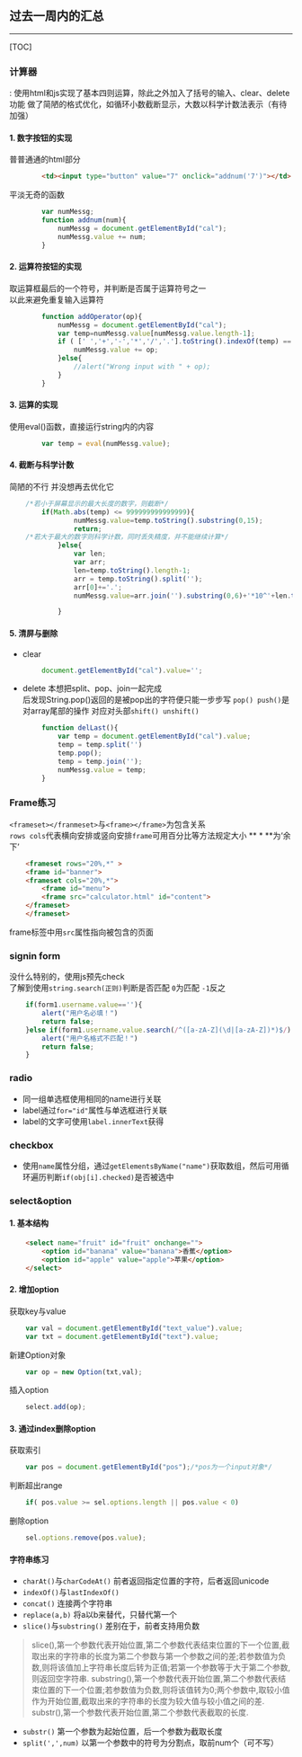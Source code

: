 ## 过去一周内的汇总
---
[TOC]
### 计算器
:	使用html和js实现了基本四则运算，除此之外加入了括号的输入、clear、delete功能
    做了简陋的格式优化，如循环小数截断显示，大数以科学计数法表示（有待加强）
#### 1. 数字按钮的实现
普普通通的html部分
```html
		<td><input type="button" value="7" onclick="addnum('7')"></td>
```
平淡无奇的函数
```javascript
		var numMessg;
        function addnum(num){
            numMessg = document.getElementById("cal");
            numMessg.value += num; 
        }
```
#### 2. 运算符按钮的实现
取运算框最后的一个符号，并判断是否属于运算符号之一  
以此来避免重复输入运算符
```javascript
		function addOperator(op){
            numMessg = document.getElementById("cal");
            var temp=numMessg.value[numMessg.value.length-1];
            if ( [' ','+','-','*','/','.'].toString().indexOf(temp) == -1){
                numMessg.value += op;
            }else{
                //alert("Wrong input with " + op);
            }
        }
```
#### 3. 运算的实现
使用eval()函数，直接运行string内的内容
```javascript
		var temp = eval(numMessg.value);
```
#### 4. 截断与科学计数
简陋的不行 并没想再去优化它
```javascript
	/*若小于屏幕显示的最大长度的数字，则截断*/
		if(Math.abs(temp) <= 999999999999999){
                numMessg.value=temp.toString().substring(0,15);
                return;
    /*若大于最大的数字则科学计数，同时丢失精度，并不能继续计算*/
            }else{
                var len;
                var arr;
                len=temp.toString().length-1;
                arr = temp.toString().split('');
                arr[0]+='.';
                numMessg.value=arr.join('').substring(0,6)+'*10^'+len.toString();

            }
```
#### 5. 清屏与删除
* clear
```javascript
		document.getElementById("cal").value='';
```
* delete
本想把split、pop、join一起完成  
后发现String.pop()返回的是被pop出的字符便只能一步步写
	`pop() push()`是对array尾部的操作 对应对头部`shift() unshift()` 
```javascript
		function delLast(){
            var temp = document.getElementById("cal").value;
            temp = temp.split('')
            temp.pop();
            temp = temp.join('');
            numMessg.value = temp;
        }
```


### Frame练习
`<frameset></franmeset>`与`<frame></frame>`为包含关系  
`rows cols`代表横向安排或竖向安排`frame`可用百分比等方法规定大小
** * **为‘余下’
```html
	<frameset rows="20%,*" >
    <frame id="banner">
    <frameset cols="20%,*">
        <frame id="menu">
        <frame src="calculator.html" id="content">
    </frameset>
	</frameset>
```
frame标签中用`src`属性指向被包含的页面	
	<frame src="frame_exe2_p1.html">

### signin form
没什么特别的，使用js预先check  
了解到使用`string.search(正则)`判断是否匹配 `0`为匹配 `-1`反之
```javascript
	if(form1.username.value==''){
        alert("用户名必填！")
        return false;
    }else if(form1.username.value.search(/^([a-zA-Z](\d|[a-zA-Z])*)$/)!=0){
        alert("用户名格式不匹配！")
        return false;
    }
```

### radio
* 同一组单选框使用相同的name进行关联
* label通过`for="id"`属性与单选框进行关联
* label的文字可使用`label.innerText`获得

### checkbox
* 使用`name`属性分组，通过`getElementsByName("name")`获取数组，然后可用循环遍历判断`if(obj[i].checked)`是否被选中

### select&option
#### 1. 基本结构
```html
    <select name="fruit" id="fruit" onchange="">
        <option id="banana" value="banana">香蕉</option>
        <option id="apple" value="apple">苹果</option>
    </select>	
```
#### 2. 增加option
获取key与value
```javascript
	var val = document.getElementById("text_value").value;
    var txt = document.getElementById("text").value;
```
新建Option对象
```javascript
	var op = new Option(txt,val);
```
插入option
```javascript
	select.add(op);
```
#### 3. 通过index删除option
获取索引
```javascript
	var pos = document.getElementById("pos");/*pos为一个input对象*/
```
判断超出range
```javascript
	if( pos.value >= sel.options.length || pos.value < 0)
```
删除option
```javascript
	sel.options.remove(pos.value);
```
#### 字符串练习
* `charAt()`与`charCodeAt()`
前者返回指定位置的字符，后者返回unicode
* `indexOf()`与`lastIndexOf()`
* `concat()`
连接两个字符串
* `replace(a,b)`
将a以b来替代，只替代第一个
* `slice()`与`substring()`
差别在于，前者支持用负数
> slice(),第一个参数代表开始位置,第二个参数代表结束位置的下一个位置,截取出来的字符串的长度为第二个参数与第一个参数之间的差;若参数值为负数,则将该值加上字符串长度后转为正值;若第一个参数等于大于第二个参数,则返回空字符串.
> substring(),第一个参数代表开始位置,第二个参数代表结束位置的下一个位置;若参数值为负数,则将该值转为0;两个参数中,取较小值作为开始位置,截取出来的字符串的长度为较大值与较小值之间的差.
substr(),第一个参数代表开始位置,第二个参数代表截取的长度.
* `substr()`
第一个参数为起始位置，后一个参数为截取长度
* `split(',',num)`
以第一个参数中的符号为分割点，取前num个（可不写）
